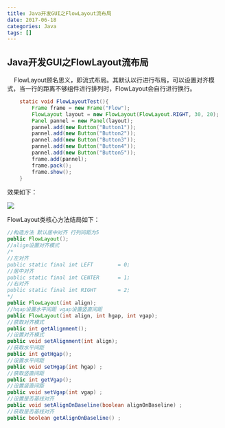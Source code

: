```yaml
---
title: Java开发GUI之FlowLayout流布局
date: 2017-06-18
categories: Java
tags: []
---
```

## Java开发GUI之FlowLayout流布局

    FlowLayout顾名思义，即流式布局。其默认以行进行布局，可以设置对齐模式，当一行的距离不够组件进行排列时，FlowLayout会自行进行换行。

```java
    static void FlowLayoutTest(){
        Frame frame = new Frame("Flow");
        FlowLayout layout = new FlowLayout(FlowLayout.RIGHT, 30, 20);
        Panel pannel = new Panel(layout);
        pannel.add(new Button("Button1"));
        pannel.add(new Button("Button2"));
        pannel.add(new Button("Button3"));
        pannel.add(new Button("Button4"));
        pannel.add(new Button("Button5"));
        frame.add(pannel);
        frame.pack();
        frame.show();
    }
```

效果如下：

![](https://static.oschina.net/uploads/space/2017/0618/194717_ELC3_2340880.png)

FlowLayout类核心方法结局如下：

```java
//构造方法 默认居中对齐 行列间距为5
public FlowLayout();
//align设置对齐模式
/*
//左对齐
public static final int LEFT        = 0;
//居中对齐
public static final int CENTER      = 1;
//右对齐
public static final int RIGHT       = 2;
*/
public FlowLayout(int align);
//hgap设置水平间距 vgap设置竖直间距
public FlowLayout(int align, int hgap, int vgap);
//获取对齐模式
public int getAlignment();
//设置对齐模式
public void setAlignment(int align);
//获取水平间距
public int getHgap();
//设置水平间距
public void setHgap(int hgap) ;
//获取竖直间距
public int getVgap();
//设置竖直间距
public void setVgap(int vgap) ;
//设置是否基线对齐
public void setAlignOnBaseline(boolean alignOnBaseline) ;
//获取是否基线对齐
public boolean getAlignOnBaseline() ;
```
